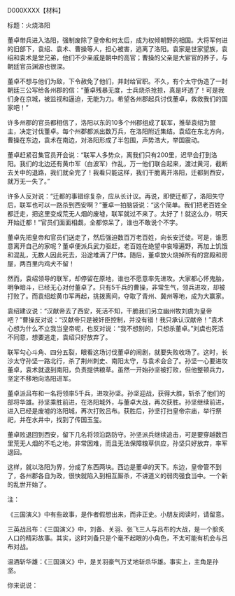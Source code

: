 D000XXXX【材料】

标题：火烧洛阳



董卓带兵进入洛阳，强制废除了皇帝和何太后，成为权倾朝野的相国。大将军何进的旧部下，袁绍、袁术、曹操等人，担心被害，逃离了洛阳。袁家是世家望族，袁绍和袁术是堂兄弟，他们不少亲戚是朝中的高官；曹操的父亲是大宦官的养子，与朝廷官员渊源也很深。

董卓不想与他们为敌，下令赦免了他们，并封给官职。不久，有个太守伪造了一封朝廷三公写给各州郡的信：“董卓残暴无度，士兵烧杀抢掠，真是坏透了！可是我们身在京城，被监视和逼迫，无能为力。希望各州郡起兵讨伐董卓，救救我们的国家吧！”

许多州郡的官员都相信了，洛阳以东的10多个州郡组成了联军，推举袁绍为盟主，决定讨伐董卓。每个州郡都派出数万兵，在洛阳附近集结。袁绍在东北方向，曹操在东边，袁术在南边，对洛阳形成了半包围，声势浩大，举国震动。

董卓赶紧召集官员开会说：“联军人多势众，离我们只有200里，迟早会打到洛阳。我们的北边还有黄巾军（白波军）作乱，万一他们联合起来，渡过黄河，截断去关中的退路，我们就全完了！我看只能这样，我们干脆离开洛阳，迁都到西安，就万无一失了。”

许多人反对说：“迁都的事错综复杂，应从长计议。再说，即使迁都了，洛阳失守后，联军也可以一路杀到西安啊？”董卓一拍脑袋说：“这个简单。我们把老百姓全都迁走，把这里变成荒无人烟的废墟，联军就过不来了。太好了！就这么办，明天开始迁都！”官员们面面相觑，全都惊呆了，谁也不敢说个不字。

董卓先把皇帝和官员们送走了，然后强迫数百万老百姓，向长安迁徒。可是，谁愿意离开自己的家呢？董卓便派兵武力驱赶，老百姓在绝望中哀嚎遍野，再加上饥饿和混乱，无数人因此死去，沿途堆满了尸体。随后，董卓放火烧掉所有的宫殿和房屋，两百里内鸡犬不留！

然而，袁绍领导的联军，却停留在原地，谁也不愿意率先进攻。大家都心怀鬼胎，明争暗斗，已经无心对付董卓了。只有5千兵的曹操，非常生气，领兵进攻，却被打败了。而袁绍趁黄巾军再起，挑拨离间，夺取了青州、冀州等地，成为大赢家。

袁绍建议说：“汉献帝去了西安，死活不知，干脆我们另立幽州牧刘虞为皇帝吧？”曹操反对说：“汉献帝只是被奸臣控制，并没有错！我只承认汉献帝！”袁术心想为什么不立我当皇帝呢，也反对说：“我不想别的，只想杀董卓。”刘虞也死活不同意，想要逃走，袁绍只好放弃了。

联军勾心斗角、四分五裂，眼看这场讨伐董卓的闹剧，就要失败收场了。这时，长沙太守孙坚一路北行，杀了荆州刺史、南阳太守，与袁术会合了。孙坚一心要进攻董卓，袁术就退到南阳，负责提供粮草。虽然一开始孙坚被打败，但他整顿兵力，坚定不移地向洛阳进军。

董卓派吕布和一名将领率5千兵，进攻孙坚。孙坚迎战，获得大胜，斩杀了他们的部将华雄。孙坚乘胜前进，在洛阳城外，与董卓大战，再次获胜。孙坚继续前进，进入已经是废墟的洛阳城，再次打败吕布。获胜后，孙坚打扫皇帝宗庙，举行祭祀，并在水井中，找到了传国玉玺。

董卓败退回到西安，留下几名将领沿路防守。孙坚派兵继续追击，可是要穿越数百里荒无人烟的不毛之地，非常困难，而且无法保障粮草供应，孙坚只好放弃，率军退回。

这样，就以洛阳为界，分成了东西两块。西边是董卓的天下。东边，皇帝管不到了，各州郡各自为政，很快就陷入到相互厮杀，不讲道义的弱肉强食当中。一个新的乱世开始了。



注：

《三国演义》中有些故事，是作者假想出来，而非正史。小朋友阅读时，请留意。

三英战吕布：《三国演义》中，刘备、关羽、张飞三人与吕布的大战，是一个脍炙人口的精彩故事。其实，这时刘备只是个毫不起眼的小角色，不太可能有机会与吕布对战。

温酒斩华雄：《三国演义》中，是关羽豪气万丈地斩杀华雄。事实上，主角是孙坚。



你来说说：
